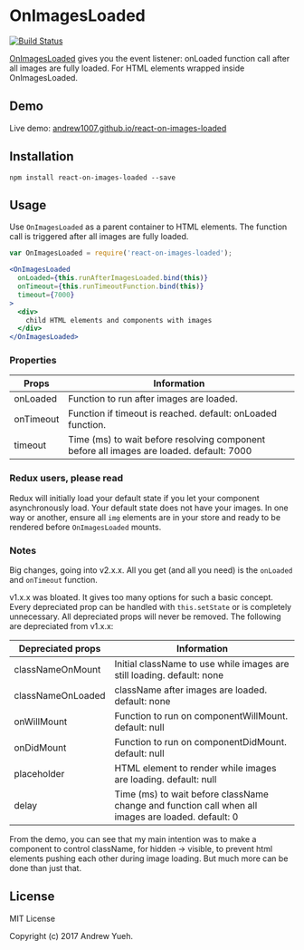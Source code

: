 # OnImagesLoaded

[![Build Status](https://travis-ci.org/andrew1007/react-on-images-loaded.svg?branch=master)](https://travis-ci.org/andrew1007/react-on-images-loaded)

[OnImagesLoaded](https://github.com/andrew1007/react-on-images-loaded) gives you the event listener: onLoaded function call after all images are fully loaded. For HTML elements wrapped inside OnImagesLoaded.

## Demo

Live demo: [andrew1007.github.io/react-on-images-loaded](http://andrew1007.github.io/react-on-images-loaded/)

## Installation

```
npm install react-on-images-loaded --save
```

## Usage

Use `OnImagesLoaded` as a parent container to HTML elements. The function call is triggered after all images are fully loaded.

```jsx
var OnImagesLoaded = require('react-on-images-loaded');

<OnImagesLoaded
  onLoaded={this.runAfterImagesLoaded.bind(this)}
  onTimeout={this.runTimeoutFunction.bind(this)}
  timeout={7000}
>
  <div>
    child HTML elements and components with images
  </div>
</OnImagesLoaded>
```

### Properties

| Props | Information|
|---|---|
| onLoaded | Function to run after images are loaded. |
| onTimeout | Function if timeout is reached. default: onLoaded function. |
| timeout | Time (ms) to wait before resolving component before all images are loaded. default: 7000 |

### Redux users, please read
Redux will initially load your default state if you let your component asynchronously load. Your default state does not have your images. In one way or another, ensure all <code>img</code> elements are in your store and ready to be rendered before <code>OnImagesLoaded</code> mounts.

### Notes
Big changes, going into v2.x.x. All you get (and all you need) is the <code>onLoaded</code> and <code>onTimeout</code> function.

v1.x.x was bloated. It gives too many options for such a basic concept. Every depreciated prop can be handled with <code>this.setState</code> or is completely unnecessary. All depreciated props will never be removed. The following are depreciated from v1.x.x:

| Depreciated props | Information|
|---|---|
| classNameOnMount | Initial className to use while images are still loading. default: none|
| classNameOnLoaded | className after images are loaded. default: none |
| onWillMount | Function to run on componentWillMount. default: null |
| onDidMount | Function to run on componentDidMount. default: null |
| placeholder | HTML element to render while images are loading. default: null |
| delay | Time (ms) to wait before className change and function call when all images are loaded. default: 0 |

From the demo, you can see that my main intention was to make a component to control className, for hidden -> visible, to prevent html elements pushing each other during image loading. But much more can be done than just that.

## License

MIT License

Copyright (c) 2017 Andrew Yueh.
